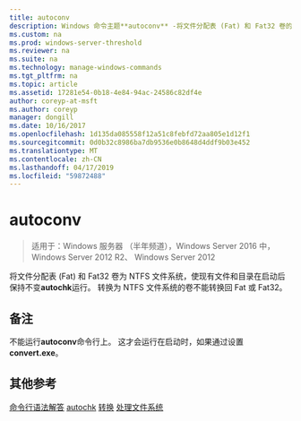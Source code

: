 ```yaml
---
title: autoconv
description: Windows 命令主题**autoconv** -将文件分配表 (Fat) 和 Fat32 卷的 ntfs 文件系统。
ms.custom: na
ms.prod: windows-server-threshold
ms.reviewer: na
ms.suite: na
ms.technology: manage-windows-commands
ms.tgt_pltfrm: na
ms.topic: article
ms.assetid: 17281e54-0b18-4e84-94ac-24586c82df4e
author: coreyp-at-msft
ms.author: coreyp
manager: dongill
ms.date: 10/16/2017
ms.openlocfilehash: 1d135da085558f12a51c8febfd72aa805e1d12f1
ms.sourcegitcommit: 0d0b32c8986ba7db9536e0b8648d4ddf9b03e452
ms.translationtype: MT
ms.contentlocale: zh-CN
ms.lasthandoff: 04/17/2019
ms.locfileid: "59872488"
---
```

# <a name="autoconv"></a>autoconv

>适用于：Windows 服务器 （半年频道），Windows Server 2016 中，Windows Server 2012 R2、 Windows Server 2012

将文件分配表 (Fat) 和 Fat32 卷为 NTFS 文件系统，使现有文件和目录在启动后保持不变**autochk**运行。 转换为 NTFS 文件系统的卷不能转换回 Fat 或 Fat32。
## <a name="remarks"></a>备注
不能运行**autoconv**命令行上。 这才会运行在启动时，如果通过设置**convert.exe**。
## <a name="additional-references"></a>其他参考
[命令行语法解答](command-line-syntax-key.md)
[autochk](autochk.md)
[转换](convert.md)
[处理文件系统](https://go.microsoft.com/fwlink/?LinkId=4509)
